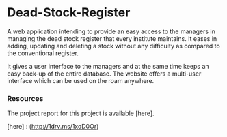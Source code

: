Dead-Stock-Register
===================

A web application intending to provide an easy access to the managers in managing the dead stock register that every institute maintains. It eases in adding, updating and deleting a stock without any difficulty as compared to the conventional register. 

It gives a user interface to the managers and at the same time keeps an easy back-up of the entire database. The website offers a multi-user interface which can be used on the roam anywhere.

### Resources
The project report for this project is available [here].


[here] : (http://1drv.ms/1xoD0Or)
